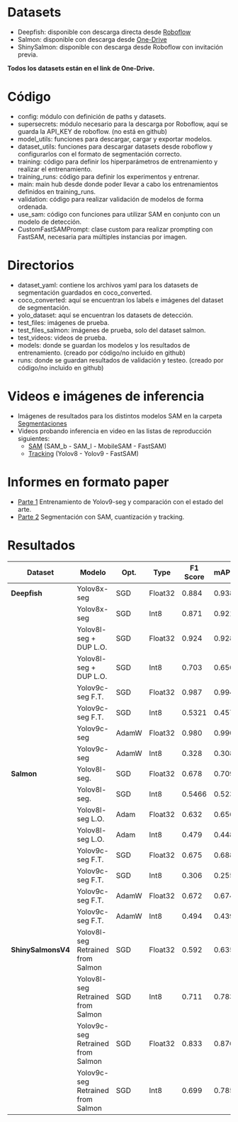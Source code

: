 # Datasets
- Deepfish: disponible con descarga directa desde [Roboflow](https://universe.roboflow.com/memristor/deepfish-segmentation-ocdlj)
- Salmon: disponible con descarga desde [One-Drive](https://usmcl-my.sharepoint.com/:f:/g/personal/julio_lopezb_sansano_usm_cl/EhFfwMzPsBVAtpc5rhund-QBJO7Cbiao084XnxQHPRUbpg?e=QmbrAB)
- ShinySalmon: disponible con descarga desde Roboflow con invitación previa.

**Todos los datasets están en el link de One-Drive.**

# Código
- config: módulo con definición de paths y datasets.
- supersecrets: módulo necesario para la descarga por Roboflow, aquí se guarda la API_KEY de roboflow. (no está en github)
- model_utils: funciones para descargar, cargar y exportar modelos.
- dataset_utils: funciones para descargar datasets desde roboflow y configurarlos con el formato de segmentación correcto.
- training: código para definir los hiperparámetros de entrenamiento y realizar el entrenamiento.
- training_runs: código para definir los experimentos y entrenar.
- main: main hub desde donde poder llevar a cabo los entrenamientos definidos en training_runs.
- validation: código para realizar validación de modelos de forma ordenada.
- use_sam: código con funciones para utilizar SAM en conjunto con un modelo de detección.
- CustomFastSAMPrompt: clase custom para realizar prompting con FastSAM, necesaria para múltiples instancias por imagen.

# Directorios
- dataset_yaml: contiene los archivos yaml para los datasets de segmentación guardados en coco_converted.
- coco_converted: aquí se encuentran los labels e imágenes del dataset de segmentación.
- yolo_dataset: aquí se encuentran los datasets de detección.
- test_files: imágenes de prueba.
- test_files_salmon: imágenes de prueba, solo del dataset salmon.
- test_videos: videos de prueba.
- models: donde se guardan los modelos y los resultados de entrenamiento. (creado por código/no incluido en github)
- runs: donde se guardan resultados de validación y testeo. (creado por código/no incluido en github)

# Videos e imágenes de inferencia
- Imágenes de resultados para los distintos modelos SAM en la carpeta [Segmentaciones](Segmentaciones)
- Videos probando inferencia en video en las listas de reproducción siguientes:
  - [SAM](https://www.youtube.com/playlist?list=PLaAjsJBsA0UTrqkqmjRvsd4QUNqs_Ygb_) (SAM_b - SAM_l - MobileSAM - FastSAM)
  - [Tracking](https://www.youtube.com/playlist?list=PLaAjsJBsA0UT4_vWxxlujuwxjat6lsZ-I) (Yolov8 - Yolov9 - FastSAM)

# Informes en formato paper
- [Parte 1](https://usmcl-my.sharepoint.com/:b:/g/personal/julio_lopezb_sansano_usm_cl/Ec5BoCSXgzZGqsnf7QvZ_OYBnIP-aIplpm2Kg1NTtxQgCg?e=d7HRgF) Entrenamiento de Yolov9-seg y comparación con el estado del arte.
- [Parte 2](https://usmcl-my.sharepoint.com/:b:/g/personal/julio_lopezb_sansano_usm_cl/EZMhsb5AmF1HlquAtW8LXK0B8Q_kq_ZVq0RjWjpXAYWBkw?e=doxJHZ) Segmentación con SAM, cuantización y tracking.

# Resultados
| Dataset           | Modelo                                     | Opt.  | Type    | F1 Score | mAP50 | mAP50‑95 |
|-------------------|--------------------------------------------|-------|---------|----------|-------|----------|
| **Deepfish**      | Yolov8x-seg                                | SGD   | Float32 | 0.884    | 0.938 | 0.728    |
|                   | Yolov8x-seg                                | SGD   | Int8    | 0.871    | 0.921 | 0.748    |
|                   | Yolov8l-seg + DUP L.O.                     | SGD   | Float32 | 0.924    | 0.928 | 0.730    |
|                   | Yolov8l-seg + DUP L.O.                     | SGD   | Int8    | 0.703    | 0.656 | 0.487    |
|                   | Yolov9c-seg F.T.                           | SGD   | Float32 | 0.987    | 0.994 | 0.823    |
|                   | Yolov9c-seg F.T.                           | SGD   | Int8    | 0.5321   | 0.457 | 0.291    |
|                   | Yolov9c-seg                                | AdamW | Float32 | 0.980    | 0.990 | 0.821    |
|                   | Yolov9c-seg                                | AdamW | Int8    | 0.328    | 0.308 | 0.202    |
| **Salmon**        | Yolov8l-seg.                               | SGD   | Float32 | 0.678    | 0.709 | 0.406    |
|                   | Yolov8l-seg.                               | SGD   | Int8    | 0.5466   | 0.523 | 0.287    |
|                   | Yolov8l-seg L.O.                           | Adam  | Float32 | 0.632    | 0.656 | 0.367    |
|                   | Yolov8l-seg L.O.                           | Adam  | Int8    | 0.479    | 0.448 | 0.225    |
|                   | Yolov9c-seg F.T.                           | SGD   | Float32 | 0.675    | 0.688 | 0.400    |
|                   | Yolov9c-seg F.T.                           | SGD   | Int8    | 0.306    | 0.255 | 0.107    |
|                   | Yolov9c-seg F.T.                           | AdamW | Float32 | 0.672    | 0.674 | 0.358    |
|                   | Yolov9c-seg F.T.                           | AdamW | Int8    | 0.494    | 0.439 | 0.202    |
| **ShinySalmonsV4**| Yolov8l-seg Retrained from Salmon          | SGD   | Float32 | 0.592    | 0.635 | 0.513    |
|                   | Yolov8l-seg Retrained from Salmon          | SGD   | Int8    | 0.711    | 0.783 | 0.606    |
|                   | Yolov9c-seg Retrained from Salmon          | SGD   | Float32 | 0.833    | 0.876 | 0.696    |
|                   | Yolov9c-seg Retrained from Salmon          | SGD   | Int8    | 0.699    | 0.785 | 0.430    |
